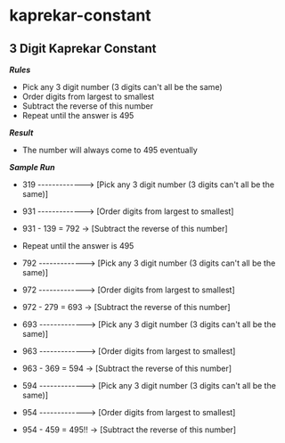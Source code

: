 # kaprekar-constant

## 3 Digit Kaprekar Constant

***Rules***
- Pick any 3 digit number (3 digits can't all be the same)
- Order digits from largest to smallest
- Subtract the reverse of this number
- Repeat until the answer is 495

***Result***
- The number will always come to 495 eventually

***Sample Run***
- 319 -------------> [Pick any 3 digit number (3 digits can't all be the same)]
- 931 -------------> [Order digits from largest to smallest]
- 931 - 139 = 792 -> [Subtract the reverse of this number]
- Repeat until the answer is 495

- 792 -------------> [Pick any 3 digit number (3 digits can't all be the same)]
- 972 -------------> [Order digits from largest to smallest]
- 972 - 279 = 693 -> [Subtract the reverse of this number]

- 693 -------------> [Pick any 3 digit number (3 digits can't all be the same)]
- 963 -------------> [Order digits from largest to smallest]
- 963 - 369 = 594 -> [Subtract the reverse of this number]

- 594 -------------> [Pick any 3 digit number (3 digits can't all be the same)]
- 954 -------------> [Order digits from largest to smallest]
- 954 - 459 = 495!! -> [Subtract the reverse of this number]

